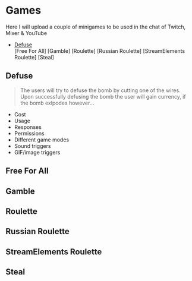 # Games
Here I will upload a couple of minigames to be used in the chat of Twitch, Mixer & YouTube  
- [Defuse](https://github.com/castorr/Chatbot-Scripts/blob/master/Games/Readme.md#defuse)  
[Free For All]
[Gamble]
[Roulette]
[Russian Roulette]
[StreamElements Roulette]
[Steal]

## Defuse
> The users will try to defuse the bomb by cutting one of the wires. Upon successfully defusing the bomb the user will gain currency, if the bomb exlpodes however...
- Cost
- Usage
- Responses
- Permissions
- Different game modes
- Sound triggers
- GIF/image triggers

## Free For All
## Gamble
## Roulette
## Russian Roulette
## StreamElements Roulette
## Steal
